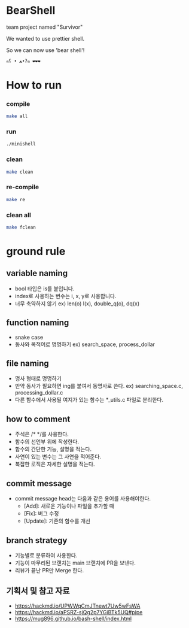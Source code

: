 # BearShell
team project named "Survivor"

We wanted to use prettier shell.

So we can now use 'bear shell'!

```bash
คʕ • ﻌ•ʔค ❤❤❤
```

# How to run

### compile
```bash
make all
```

### run
```bash
./minishell
```

### clean
```bash
make clean
```

### re-compile
```bash
make re
```

### clean all
```bash
make fclean
```


# ground rule

## variable naming
- bool 타입은 is를 붙입니다.
- index로 사용하는 변수는 i, x, y로 사용합니다.
- 너무 축약하지 않기 ex) len(o) l(x), double_q(o), dq(x)

## function naming
- snake case
- 동사와 목적어로 명명하기 ex) search_space, process_dollar

## file naming
- 명사 형태로 명명하기
- 만약 동사가 필요하면 ing를 붙여서 동명사로 쓴다. ex) searching_space.c, processing_dollar.c
- 다른 함수에서 사용될 여지가 있는 함수는 *_utils.c 파일로 분리한다.

## how to comment
- 주석은 /* */를 사용한다.
- 함수의 선언부 위에 작성한다.
- 함수의 간단한 기능, 설명을 적는다.
- 사연이 있는 변수는 그 사연을 적어준다.
- 복잡한 로직은 자세한 설명을 적는다.

## commit message
- commit message head는 다음과 같은 용어를 사용해야한다.
   - [Add]: 새로운 기능이나 파일을 추가할 때
   - [Fix]: 버그 수정
   - [Update]: 기존의 함수를 개선
   
## branch strategy
- 기능별로 분류하여 사용한다.
- 기능이 마무리된 브랜치는 main 브랜치에 PR을 보낸다.
- 리뷰가 끝난 PR만 Merge 한다.

## 기획서 및 참고 자료
- https://hackmd.io/UPWWqCmJTnewt7Uw5wFsWA
- https://hackmd.io/aPSRZ-sjQg2p7YGiBTk5UQ#pipe
- https://mug896.github.io/bash-shell/index.html
